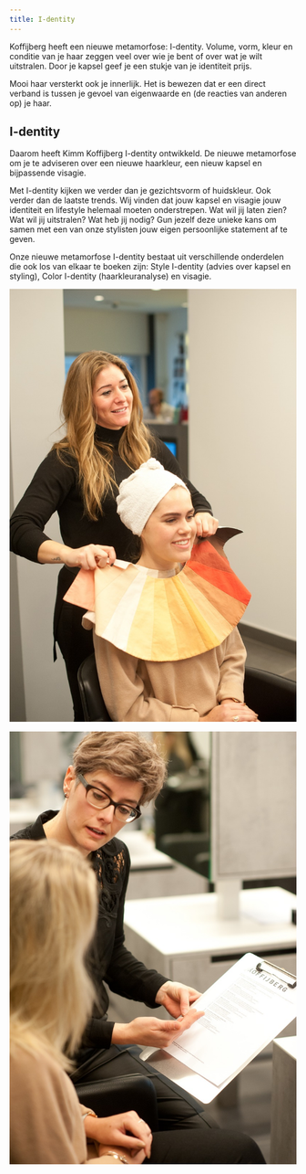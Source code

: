 ```yaml
---
title: I-dentity
---
```


Koffijberg heeft een nieuwe metamorfose: I-dentity. Volume, vorm, kleur en conditie van je haar zeggen veel over wie je bent of over wat je wilt uitstralen. Door je kapsel geef je een stukje van je identiteit prijs.&nbsp;

Mooi haar versterkt ook je innerlijk. Het is bewezen dat er een direct verband is tussen je gevoel van eigenwaarde en (de reacties van anderen op) je haar.

## I-dentity

Daarom heeft Kimm Koffijberg I-dentity ontwikkeld. De nieuwe metamorfose om je te adviseren over een nieuwe haarkleur, een nieuw kapsel en bijpassende visagie.

Met I-dentity kijken we verder dan je gezichtsvorm of huidskleur. Ook verder dan de laatste trends. Wij vinden dat jouw kapsel en visagie jouw identiteit en lifestyle helemaal moeten onderstrepen. Wat wil jij laten zien? Wat wil jij uitstralen? Wat heb jij nodig? Gun jezelf deze unieke kans om samen met een van onze stylisten jouw eigen persoonlijke statement af te geven.

Onze nieuwe metamorfose I-dentity bestaat uit verschillende onderdelen die ook los van elkaar te boeken zijn: Style I-dentity (advies over kapsel en styling), Color I-dentity (haarkleuranalyse) en visagie.

![](/uploads1/coloridentity.jpg)

![](/uploads1/styleidentity.jpg)